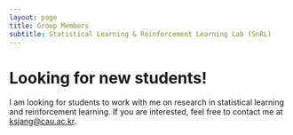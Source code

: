 ```yaml
---
layout: page
title: Group Members
subtitle: Statistical Learning & Reinforcement Learning Lab (SnRL)
---
```


# Looking for new students!

I am looking for students to work with me on research in statistical learning and reinforcement learning. If you are interested, feel free to contact me at ksjang@cau.ac.kr.
